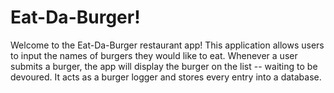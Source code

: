 # Eat-Da-Burger!

Welcome to the Eat-Da-Burger restaurant app! This application allows users to input the names of burgers they would like to eat. Whenever a user submits a burger, the app will display the burger on the list -- waiting to be devoured. It acts as a burger logger and stores every entry into a database.


